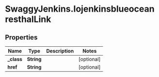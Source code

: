 # SwaggyJenkins.IojenkinsblueoceanresthalLink

## Properties
Name | Type | Description | Notes
------------ | ------------- | ------------- | -------------
**_class** | **String** |  | [optional] 
**href** | **String** |  | [optional] 


